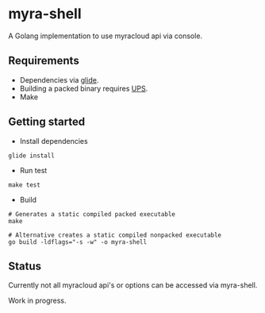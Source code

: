 # myra-shell

A Golang implementation to use myracloud api via console.

## Requirements
- Dependencies via [glide](https://glide.sh/).
- Building a packed binary requires [UPS](https://upx.github.io/).
- Make

## Getting started

- Install dependencies
```
glide install
```
- Run test
```
make test
```

- Build
```
# Generates a static compiled packed executable
make

# Alternative creates a static compiled nonpacked executable
go build -ldflags="-s -w" -o myra-shell
```

## Status
Currently not all myracloud api's or options can be accessed via myra-shell.

Work in progress.
